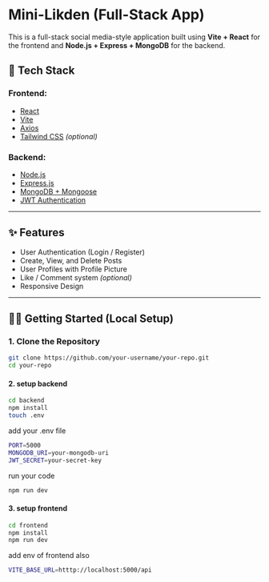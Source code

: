 # Mini-Likden (Full-Stack App)

This is a full-stack social media-style application built using **Vite + React** for the frontend and **Node.js + Express + MongoDB** for the backend.



## 📂 Tech Stack

### Frontend:
- [React](https://reactjs.org/)
- [Vite](https://vitejs.dev/)
- [Axios](https://axios-http.com/)
- [Tailwind CSS](https://tailwindcss.com/) *(optional)*

### Backend:
- [Node.js](https://nodejs.org/)
- [Express.js](https://expressjs.com/)
- [MongoDB + Mongoose](https://mongoosejs.com/)
- [JWT Authentication](https://jwt.io/)

---

## ✨ Features

- User Authentication (Login / Register)
- Create, View, and Delete Posts
- User Profiles with Profile Picture
- Like / Comment system *(optional)*
- Responsive Design

---

## 🧑‍💻 Getting Started (Local Setup)

### 1. Clone the Repository

```bash
git clone https://github.com/your-username/your-repo.git
cd your-repo
```
#### 2. setup backend
```bash
cd backend
npm install
touch .env
```
add your .env file
```bash
PORT=5000
MONGODB_URI=your-mongodb-uri
JWT_SECRET=your-secret-key
```
run your code 
```bash
npm run dev
```
#### 3. setup frontend

```bash
cd frontend
npm install
npm run dev
```
add env of frontend also
```bash
VITE_BASE_URL=htttp://localhost:5000/api
```




